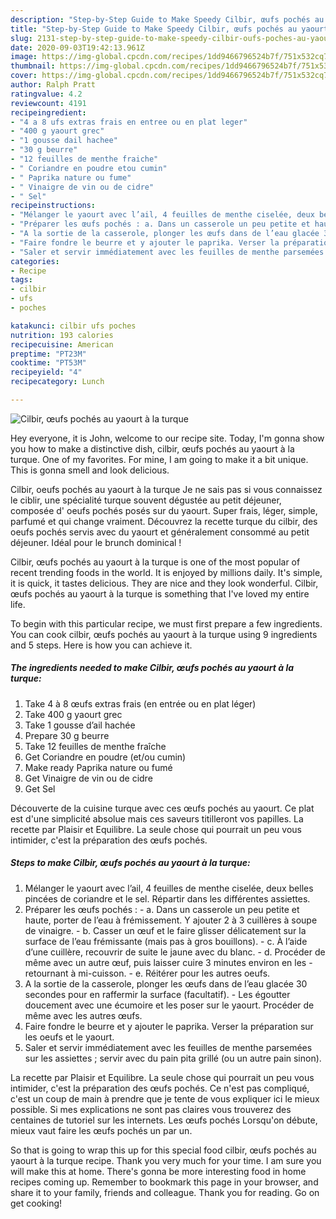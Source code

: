 ```yaml
---
description: "Step-by-Step Guide to Make Speedy Cilbir, œufs pochés au yaourt à la turque"
title: "Step-by-Step Guide to Make Speedy Cilbir, œufs pochés au yaourt à la turque"
slug: 2131-step-by-step-guide-to-make-speedy-cilbir-oufs-poches-au-yaourt-a-la-turque
date: 2020-09-03T19:42:13.961Z
image: https://img-global.cpcdn.com/recipes/1dd9466796524b7f/751x532cq70/cilbir-oeufs-poches-au-yaourt-a-la-turque-photo-principale-de-la-recette.jpg
thumbnail: https://img-global.cpcdn.com/recipes/1dd9466796524b7f/751x532cq70/cilbir-oeufs-poches-au-yaourt-a-la-turque-photo-principale-de-la-recette.jpg
cover: https://img-global.cpcdn.com/recipes/1dd9466796524b7f/751x532cq70/cilbir-oeufs-poches-au-yaourt-a-la-turque-photo-principale-de-la-recette.jpg
author: Ralph Pratt
ratingvalue: 4.2
reviewcount: 4191
recipeingredient:
- "4 a 8 ufs extras frais en entree ou en plat leger"
- "400 g yaourt grec"
- "1 gousse dail hachee"
- "30 g beurre"
- "12 feuilles de menthe fraiche"
- " Coriandre en poudre etou cumin"
- " Paprika nature ou fume"
- " Vinaigre de vin ou de cidre"
- " Sel"
recipeinstructions:
- "Mélanger le yaourt avec l’ail, 4 feuilles de menthe ciselée, deux belles pincées de coriandre et le sel. Répartir dans les différentes assiettes."
- "Préparer les œufs pochés : a. Dans un casserole un peu petite et haute, porter de l’eau à frémissement. Y ajouter 2 à 3 cuillères à soupe de vinaigre. b. Casser un œuf et le faire glisser délicatement sur la surface de l’eau frémissante (mais pas à gros bouillons). c. À l’aide d’une cuillère, recouvrir de suite le jaune avec du blanc. d. Procéder de même avec un autre œuf, puis laisser cuire 3 minutes environ en les retournant à mi-cuisson. e. Réitérer pour les autres oeufs."
- "A la sortie de la casserole, plonger les œufs dans de l’eau glacée 30 secondes pour en raffermir la surface (facultatif). Les égoutter doucement avec une écumoire et les poser sur le yaourt. Procéder de même avec les autres œufs."
- "Faire fondre le beurre et y ajouter le paprika. Verser la préparation sur les oeufs et le yaourt."
- "Saler et servir immédiatement avec les feuilles de menthe parsemées sur les assiettes ; servir avec du pain pita grillé (ou un autre pain sinon)."
categories:
- Recipe
tags:
- cilbir
- ufs
- poches

katakunci: cilbir ufs poches 
nutrition: 193 calories
recipecuisine: American
preptime: "PT23M"
cooktime: "PT53M"
recipeyield: "4"
recipecategory: Lunch

---
```



![Cilbir, œufs pochés au yaourt à la turque](https://img-global.cpcdn.com/recipes/1dd9466796524b7f/751x532cq70/cilbir-oeufs-poches-au-yaourt-a-la-turque-photo-principale-de-la-recette.jpg)

Hey everyone, it is John, welcome to our recipe site. Today, I'm gonna show you how to make a distinctive dish, cilbir, œufs pochés au yaourt à la turque. One of my favorites. For mine, I am going to make it a bit unique. This is gonna smell and look delicious.

Cilbir, oeufs pochés au yaourt à la turque Je ne sais pas si vous connaissez le ciblir, une spécialité turque souvent dégustée au petit déjeuner, composée d&#39; oeufs pochés posés sur du yaourt. Super frais, léger, simple, parfumé et qui change vraiment. Découvrez la recette turque du cilbir, des oeufs pochés servis avec du yaourt et généralement consommé au petit déjeuner. Idéal pour le brunch dominical !

Cilbir, œufs pochés au yaourt à la turque is one of the most popular of recent trending foods in the world. It is enjoyed by millions daily. It's simple, it is quick, it tastes delicious. They are nice and they look wonderful. Cilbir, œufs pochés au yaourt à la turque is something that I've loved my entire life.


To begin with this particular recipe, we must first prepare a few ingredients. You can cook cilbir, œufs pochés au yaourt à la turque using 9 ingredients and 5 steps. Here is how you can achieve it.

<!--inarticleads1-->

##### The ingredients needed to make Cilbir, œufs pochés au yaourt à la turque:

1. Take 4 à 8 œufs extras frais (en entrée ou en plat léger)
1. Take 400 g yaourt grec
1. Take 1 gousse d’ail hachée
1. Prepare 30 g beurre
1. Take 12 feuilles de menthe fraîche
1. Get  Coriandre en poudre (et/ou cumin)
1. Make ready  Paprika nature ou fumé
1. Get  Vinaigre de vin ou de cidre
1. Get  Sel


Découverte de la cuisine turque avec ces œufs pochés au yaourt. Ce plat est d&#39;une simplicité absolue mais ces saveurs titilleront vos papilles. La recette par Plaisir et Equilibre. La seule chose qui pourrait un peu vous intimider, c&#39;est la préparation des œufs pochés. 

<!--inarticleads2-->

##### Steps to make Cilbir, œufs pochés au yaourt à la turque:

1. Mélanger le yaourt avec l’ail, 4 feuilles de menthe ciselée, deux belles pincées de coriandre et le sel. Répartir dans les différentes assiettes.
1. Préparer les œufs pochés : - a. Dans un casserole un peu petite et haute, porter de l’eau à frémissement. Y ajouter 2 à 3 cuillères à soupe de vinaigre. - b. Casser un œuf et le faire glisser délicatement sur la surface de l’eau frémissante (mais pas à gros bouillons). - c. À l’aide d’une cuillère, recouvrir de suite le jaune avec du blanc. - d. Procéder de même avec un autre œuf, puis laisser cuire 3 minutes environ en les - retournant à mi-cuisson. - e. Réitérer pour les autres oeufs.
1. A la sortie de la casserole, plonger les œufs dans de l’eau glacée 30 secondes pour en raffermir la surface (facultatif). - Les égoutter doucement avec une écumoire et les poser sur le yaourt. Procéder de même avec les autres œufs.
1. Faire fondre le beurre et y ajouter le paprika. Verser la préparation sur les oeufs et le yaourt.
1. Saler et servir immédiatement avec les feuilles de menthe parsemées sur les assiettes ; servir avec du pain pita grillé (ou un autre pain sinon).


La recette par Plaisir et Equilibre. La seule chose qui pourrait un peu vous intimider, c&#39;est la préparation des œufs pochés. Ce n&#39;est pas compliqué, c&#39;est un coup de main à prendre que je tente de vous expliquer ici le mieux possible. Si mes explications ne sont pas claires vous trouverez des centaines de tutoriel sur les internets. Les œufs pochés Lorsqu&#39;on débute, mieux vaut faire les œufs pochés un par un. 

So that is going to wrap this up for this special food cilbir, œufs pochés au yaourt à la turque recipe. Thank you very much for your time. I am sure you will make this at home. There's gonna be more interesting food in home recipes coming up. Remember to bookmark this page in your browser, and share it to your family, friends and colleague. Thank you for reading. Go on get cooking!
